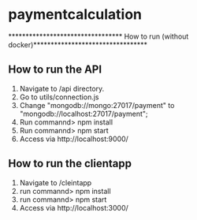 # paymentcalculation
********************************* How to run (without docker)********************************* 
## How to run the API

1. Navigate to /api directory.
2. Go to utils/connection.js
3. Change "mongodb://mongo:27017/payment" to "mongodb://localhost:27017/payment";
4. Run commannd> npm install
5. Run commannd> npm start
6. Access via http://localhost:9000/

## How to run the clientapp

1. Navigate to /cleintapp
2. run commannd> npm install
3. run commannd> npm start
4. Access via http://localhost:3000/




